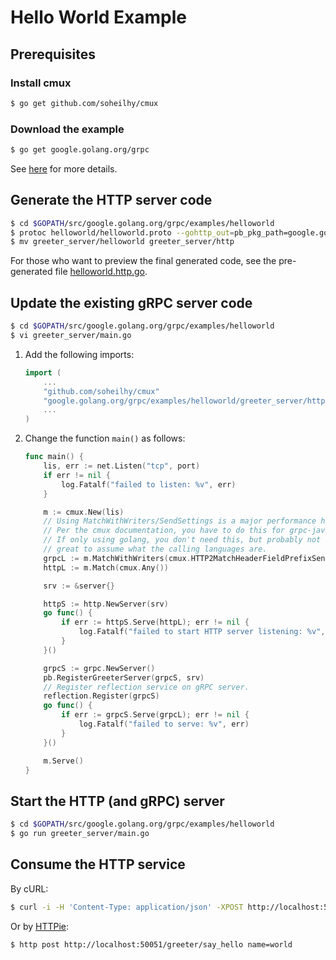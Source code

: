 # Hello World Example

## Prerequisites

### Install cmux

```bash
$ go get github.com/soheilhy/cmux
```

### Download the example

```bash
$ go get google.golang.org/grpc
```

See [here][1] for more details.

## Generate the HTTP server code

```bash
$ cd $GOPATH/src/google.golang.org/grpc/examples/helloworld
$ protoc helloworld/helloworld.proto --gohttp_out=pb_pkg_path=google.golang.org/grpc/examples/helloworld/helloworld:greeter_server
$ mv greeter_server/helloworld greeter_server/http
```

For those who want to preview the final generated code, see the pre-generated file [helloworld.http.go](helloworld.http.go).

## Update the existing gRPC server code

```bash
$ cd $GOPATH/src/google.golang.org/grpc/examples/helloworld
$ vi greeter_server/main.go
```

1. Add the following imports:

    ```go
    import (
    	...
    	"github.com/soheilhy/cmux"
    	"google.golang.org/grpc/examples/helloworld/greeter_server/http"
    	...
    )
    ```

2. Change the function `main()` as follows:

    ```go
    func main() {
    	lis, err := net.Listen("tcp", port)
    	if err != nil {
    		log.Fatalf("failed to listen: %v", err)
    	}

    	m := cmux.New(lis)
    	// Using MatchWithWriters/SendSettings is a major performance hit (around 15%).
    	// Per the cmux documentation, you have to do this for grpc-java.
    	// If only using golang, you don't need this, but probably not
    	// great to assume what the calling languages are.
    	grpcL := m.MatchWithWriters(cmux.HTTP2MatchHeaderFieldPrefixSendSettings("content-type", "application/grpc"))
    	httpL := m.Match(cmux.Any())

    	srv := &server{}

    	httpS := http.NewServer(srv)
    	go func() {
    		if err := httpS.Serve(httpL); err != nil {
    			log.Fatalf("failed to start HTTP server listening: %v", err)
    		}
    	}()

    	grpcS := grpc.NewServer()
    	pb.RegisterGreeterServer(grpcS, srv)
    	// Register reflection service on gRPC server.
    	reflection.Register(grpcS)
    	go func() {
    		if err := grpcS.Serve(grpcL); err != nil {
    			log.Fatalf("failed to serve: %v", err)
    		}
    	}()

    	m.Serve()
    }
    ```

## Start the HTTP (and gRPC) server

```bash
$ cd $GOPATH/src/google.golang.org/grpc/examples/helloworld
$ go run greeter_server/main.go
```

## Consume the HTTP service

By cURL:

```bash
$ curl -i -H 'Content-Type: application/json' -XPOST http://localhost:50051/greeter/say_hello -d '{"name": "world"}'
```

Or by [HTTPie][2]:

```bash
$ http post http://localhost:50051/greeter/say_hello name=world
```


[1]: http://www.grpc.io/docs/quickstart/go.html#download-the-example
[2]: https://github.com/jakubroztocil/httpie
